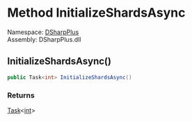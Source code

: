 # Method InitializeShardsAsync

Namespace: [DSharpPlus](DSharpPlus.md)  
Assembly: DSharpPlus.dll

## <a id="DSharpPlus_DiscordShardedClient_InitializeShardsAsync"></a>InitializeShardsAsync\(\)

```csharp
public Task<int> InitializeShardsAsync()
```

### Returns

[Task](https://learn.microsoft.com/dotnet/api/system.threading.tasks.task\-1)<[int](https://learn.microsoft.com/dotnet/api/system.int32)\>

